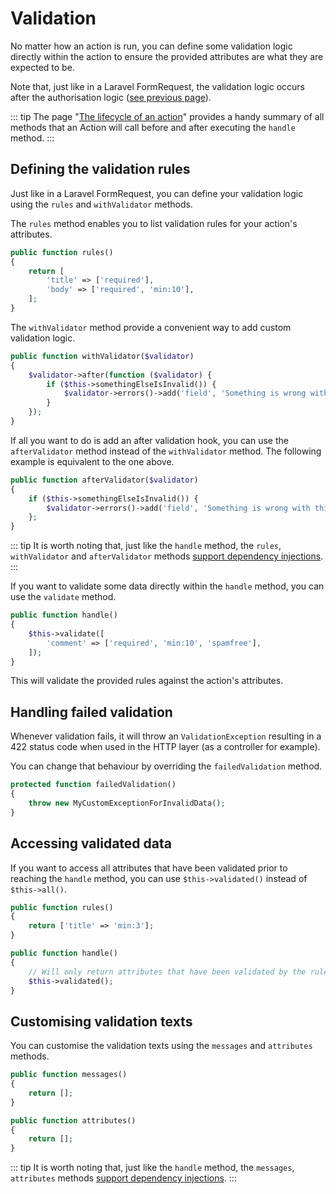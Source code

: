 # Validation

No matter how an action is run, you can define some validation logic directly within the action to ensure the provided attributes are what they are expected to be.

Note that, just like in a Laravel FormRequest, the validation logic occurs after the authorisation logic ([see previous page](/authorisation.html)).

::: tip
The page "[The lifecycle of an action](/action-lifecycle.html)" provides a handy summary of all methods that an Action will call before and after executing the `handle` method.
:::

## Defining the validation rules

Just like in a Laravel FormRequest, you can define your validation logic using the `rules` and `withValidator` methods.

The `rules` method enables you to list validation rules for your action's attributes.

```php
public function rules()
{
    return [
        'title' => ['required'],
        'body' => ['required', 'min:10'],
    ];
}
```

The `withValidator` method provide a convenient way to add custom validation logic.

```php
public function withValidator($validator)
{
    $validator->after(function ($validator) {
        if ($this->somethingElseIsInvalid()) {
            $validator->errors()->add('field', 'Something is wrong with this field!');
        }
    });
}
```

If all you want to do is add an after validation hook, you can use the `afterValidator` method instead of the `withValidator` method. The following example is equivalent to the one above.

```php
public function afterValidator($validator)
{
    if ($this->somethingElseIsInvalid()) {
        $validator->errors()->add('field', 'Something is wrong with this field!');
    };
}
```

::: tip
It is worth noting that, just like the `handle` method, the `rules`, `withValidator` and `afterValidator` methods [support dependency injections](/dependency-injections.html).
:::

If you want to validate some data directly within the `handle` method, you can use the `validate` method.

```php
public function handle()
{
    $this->validate([
        'comment' => ['required', 'min:10', 'spamfree'],
    ]);
}
```

This will validate the provided rules against the action's attributes.

## Handling failed validation

Whenever validation fails, it will throw an `ValidationException` resulting in a 422 status code when used in the HTTP layer (as a controller for example).

You can change that behaviour by overriding the `failedValidation` method.

```php
protected function failedValidation()
{
    throw new MyCustomExceptionForInvalidData();
}
```

## Accessing validated data

If you want to access all attributes that have been validated prior to reaching the `handle` method, you can use `$this->validated()` instead of `$this->all()`.

```php
public function rules()
{
    return ['title' => 'min:3'];
}

public function handle()
{
    // Will only return attributes that have been validated by the rules above.
    $this->validated();
}
```

## Customising validation texts

You can customise the validation texts using the `messages` and `attributes` methods.

```php
public function messages()
{
    return [];
}

public function attributes()
{
    return [];
}
```

::: tip
It is worth noting that, just like the `handle` method, the `messages`, `attributes` methods [support dependency injections](/dependency-injections.html).
:::
